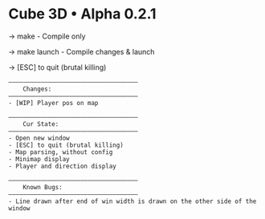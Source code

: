 # Cube 3D • Alpha 0.2.1

-> make - Compile only

-> make launch - Compile changes & launch

-> [ESC] to quit (brutal killing)
   
   
	————————————————————————————————————
		Changes:
	————————————————————————————————————
	- [WIP] Player pos on map

    ————————————————————————————————————
		Cur State:
	————————————————————————————————————
	- Open new window
	- [ESC] to quit (brutal killing)
	- Map parsing, without config
	- Minimap display
	- Player and direction display

	————————————————————————————————————
    	Known Bugs:
	————————————————————————————————————
	- Line drawn after end of win width is drawn on the other side of the window